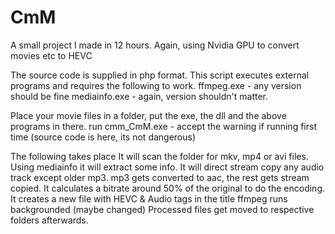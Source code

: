 # CmM
A small project I made in 12 hours. Again, using Nvidia GPU to convert movies etc to HEVC

The source code is supplied in php format.
This script executes external programs and requires the following to work.
  ffmpeg.exe - any version should be fine
  mediainfo.exe - again, version shouldn't matter.
  
Place your movie files in a folder, put the exe, the dll and the above programs in there.
run cmm_CmM.exe - accept the warning if running first time (source code is here, its not dangerous)

The following takes place
It will scan the folder for mkv, mp4 or avi files.
Using mediainfo it will extract some info.
It will direct stream copy any audio track except older mp3.
mp3 gets converted to aac, the rest gets stream copied.
It calculates a bitrate around 50% of the original to do the encoding. 
It creates a new file with HEVC & Audio tags in the title
ffmpeg runs backgrounded (maybe changed)
Processed files get moved to respective folders afterwards.
